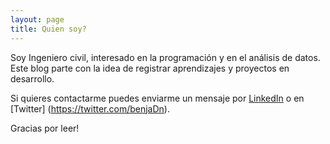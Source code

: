 ```yaml
---
layout: page
title: Quien soy?
---
```


Soy Ingeniero civil, interesado en  la programación y en el análisis de datos.
Este blog parte con la idea de registrar aprendizajes y proyectos en desarrollo.

Si quieres contactarme puedes enviarme un mensaje por [LinkedIn](https://cl.linkedin.com/pub/benjamín-durán-pérez/5a/807/ba5)  o en [Twitter] (https://twitter.com/benjaDn).

Gracias por leer!
